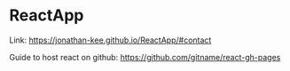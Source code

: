 # ReactApp
Link: https://jonathan-kee.github.io/ReactApp/#contact

Guide to host react on github: https://github.com/gitname/react-gh-pages
